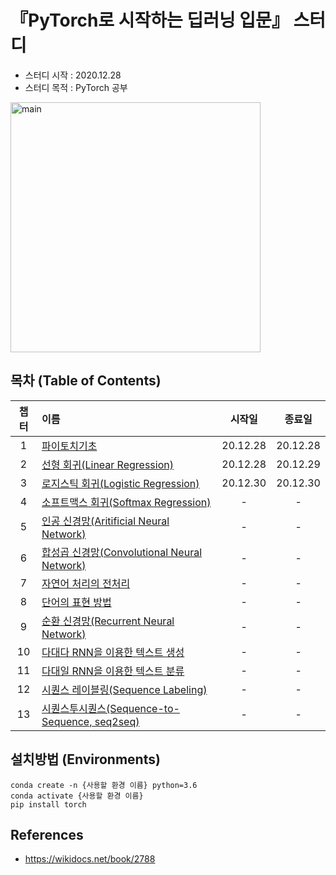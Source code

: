 # 『PyTorch로 시작하는 딥러닝 입문』 스터디
- 스터디 시작 : 2020.12.28
- 스터디 목적 : PyTorch 공부

<img width="400" alt="main" src="https://miro.medium.com/max/1200/1*4br4WmxNo0jkcsY796jGDQ.jpeg">

## 목차 (Table of Contents)
|챕터|이름|시작일|종료일|
|:---:|:---|:---:|:---:|
|1|[파이토치기초](./ch1_파이토치기초/)|20.12.28|20.12.28|
|2|[선형 회귀(Linear Regression)](./ch2_선형회귀/)|20.12.28|20.12.29|
|3|[로지스틱 회귀(Logistic Regression)](./ch3_로지스틱회귀/)|20.12.30|20.12.30|
|4|[소프트맥스 회귀(Softmax Regression)](./ch4_소프트맥스회귀/)|-|-|
|5|[인공 신경망(Aritificial Neural Network)](./ch5_인공신경망/)|-|-|
|6|[합성곱 신경망(Convolutional Neural Network)](./ch6_합성곱신경망/)|-|-|
|7|[자연어 처리의 전처리](./ch7_자연어처리의_전처리/)|-|-|
|8|[단어의 표현 방법](./ch8_단어의_표현방법/)|-|-|
|9|[순환 신경망(Recurrent Neural Network)](./ch9_순환신경망/)|-|-|
|10|[다대다 RNN을 이용한 텍스트 생성](./ch10_다대다RNN_텍스트생성/)|-|-|
|11|[다대일 RNN을 이용한 텍스트 분류](./ch11_다대일RNN_텍스트분류/)|-|-|
|12|[시퀀스 레이블링(Sequence Labeling)](./ch12_시퀀스레이블링/)|-|-|
|13|[시퀀스투시퀀스(Sequence-to-Sequence, seq2seq)](./ch13_시퀀스투시퀀스/)|-|-|



## 설치방법 (Environments)
```
conda create -n {사용할 환경 이름} python=3.6
conda activate {사용할 환경 이름}
pip install torch
```
## References
- https://wikidocs.net/book/2788